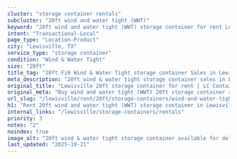 ```yaml
---
cluster: "storage container rentals"
subcluster: "20ft wind and water tight (WWT)"
keyword: "20ft wind and water tight (WWT) storage container for rent Lewisville, TX"
intent: "Transactional-Local"
page_type: "Location-Product"
city: "Lewisville, TX"
service_type: "storage container"
condition: "Wind & Water Tight"
size: "20ft"
title_tag: "20ft Fi0 Wind & Water Tight storage container Sales in Lewisville | LC Container"
meta_description: "20ft wind & water tight storage container sales in Lewisville. Fast delivery, competitive pricing. Serving storage containers area. Quote ID: 3ZW. Call (214) 524-4168 for your free quote today."
original_title: "Lewisville 20ft storage container for rent | LC Container"
original_meta: "Buy wind and water tight (WWT) 20ft storage container rent with local delivery in Lewisville, TX. LC Container — local Since 2003. Request a fast quote today."
url_slug: "/lewisville/rent/20ft/storage-containers/wind-and-water-tight-wwt"
h1: "Rent 20ft wind and water tight (WWT) storage container in Lewisville"
internal_links: "/lewisville/storage-containers/rentals"
priority: 3
notes: "2"
noindex: true
image_alt: "20ft wind & water tight storage container available for delivery in Lewisville"
last_updated: "2025-10-21"
---
```


<!-- TODO: Add unique city/inventory copy, images, and internal links here. -->
